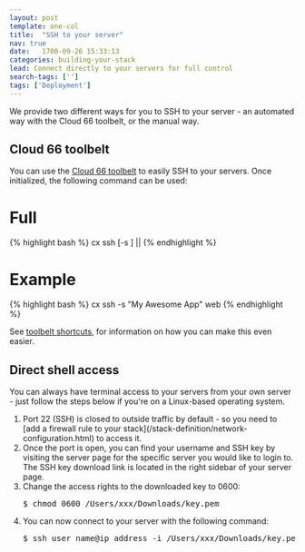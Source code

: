 ```yaml
---
layout: post
template: one-col
title:  "SSH to your server"
nav: true
date:   1700-09-26 15:33:13
categories: building-your-stack
lead: Connect directly to your servers for full control
search-tags: ['']
tags: ['Deployment']
---
```


We provide two different ways for you to SSH to your server - an automated way with the Cloud 66 toolbelt, or the manual way.

## Cloud 66 toolbelt
You can use the [Cloud 66 toolbelt](/toolbelt/introduction.html) to easily SSH to your servers. Once initialized, the following command can be used:


# Full

{% highlight bash %}
cx ssh [-s <stack>] <server name>|<server ip>|<server role>
{% endhighlight %}

# Example
{% highlight bash %}
cx ssh -s "My Awesome App" web
{% endhighlight %}


See [toolbelt shortcuts](/toolbelt/introduction.html), for information on how you can make this even easier.

## Direct shell access
You can always have terminal access to your servers from your own server - just follow the steps below if you're on a Linux-based operating system.

<ol>
<li>Port 22 (SSH) is closed to outside traffic by default - so you need to [add a firewall rule to your stack](/stack-definition/network-configuration.html) to access it.
<li>Once the port is open, you can find your username and SSH key by visiting the server page for the specific server you would like to login to. The SSH key download link is located in the right sidebar of your server page.
<li>Change the access rights to the downloaded key to 0600:</li>
<pre class="terminal">
$ chmod 0600 /Users/xxx/Downloads/key.pem
</pre>

<li>You can now connect to your server with the following command:</li>
<pre class="terminal">
$ ssh user&#95;name@ip&#95;address -i /Users/xxx/Downloads/key.pem
</pre>